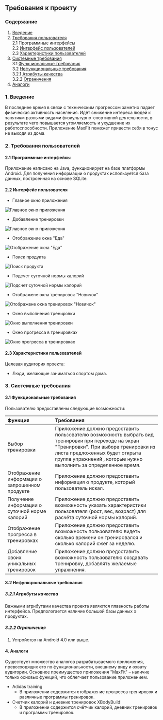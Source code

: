 ## Требования к проекту

### Содержание
1. [Введение](#intro)<br>
2. [Требования пользователя](#2)<br>
 2.1 [Программные интерфейсы](#2.1)<br>
 2.2 [Интерфейс пользователей](#2.2)<br>
 2.3 [Характеристики пользователей](#2.3)<br>
3. [Системные требования](#3)<br>
 3.1 [Функциональные требования](#3.1)<br>
 3.2 [Нефункциональные требования](#3.2)<br>
   3.2.1 [Атрибуты качества](#3.2.1)<br>
   3.2.2 [Ограничения](#3.2.2)<br>
4. [Аналоги](#4)<br>


### 1. Введение<a name="intro"></a>
В последнее время в связи с техническим прогрессом заметно падает физическая активность населения. Идёт снижение интереса людей к занятиям разными видами физкультурно-спортивной деятельности, в результате чего повышается утомляемость и ухудшение их работоспособности. Приложение MaxFit поможет привести себя в тонус не выходя из дома.

### 2. Требования пользователей<a name="2"></a>

#### 2.1 Программные интерфейсы<a name="2.1"></a>
Приложение написано на Java, функционирует на базе платформы Android. Для получения информации о продуктах используется база данных, построенная на основе SQLite.
#### 2.2 Интерфейс пользователя<a name="2.2"></a>

- Главное окно приложения

![Главное окно приложения](mockups/MainWindow.png)

- Добавление тренировки

![Главное окно приложения](mockups/addtrain.png)

- Отображение окна "Еда" 

![Отображение окна "Еда"](mockups/food.png)

- Поиск продукта

![Поиск продукта](mockups/searchfood.png)

- Подсчет суточной нормы калорий

![Подсчет суточной нормы калорий](mockups/countCalories.png)

- Отображене окна тренировок "Новичок"

![Отображене окна тренировок "Новичок"](mockups/trainexample.png)

- Окно выполнения тренировки

![Окно выполнения тренировки](mockups/doexe.png)

- Окно прогресса в тренировках

![Окно прогресса в тренировках](mockups/progress.png)

#### 2.3 Характеристики пользователей<a name="2.3"></a>
Целевая аудитория проекта:
- Люди, желающие заниматься спортом дома.
### 3. Системные требования<a name="3"></a>
#### 3.1 Функциональные требования<a name="3.1"></a>
Пользователю предоставлены следующие возможности:

| Функция | Требования | 
|:---|:---|
| Выбор тренировки |Приложение должно предоставить пользователю возможность выбрать вид тренировки при переходе на экран "Тренировки". При выборе тренировки из листа предложенных будет открыта группа упражнений , которые нужно выполнить за определенное время. |
| Отображение информации о запрошенном продукте |Приложение должно предоставить информация о продукте, который пользователь искал. |
| Получение информации о суточной норме калорий | Приложение должно предоставить возможность указать характеристики пользователя (рост, вес, возраст) для расчёта суточной нормы калорий. |
| Отображение прогресса в тренировках | Приложение должно предоставить возможность пользователю видеть сколько времени он тренировался  и сколько калорий сжег за неделю. |
| Добавление своих уникальных тренировок  | Приложение должно предоставить возможность пользователю создавать тренировку, добавлять желаемые упражнения.  |

#### 3.2 Нефункциональные требования<a name="3.2"></a>
##### 3.2.1 Атрибуты качества<a name="3.2.1"></a>
Важными атрибутами качества проекта являются плавность работы интерфейса. Предпологается наличие большой базы данных о продуктах.
##### 3.2.2 Ограничения<a name="3.2.2"></a>
1. Устройство на Android 4.0 или выше.
#### 4.  Аналоги <a name="4"></a>
Существует множество аналогов разрабатываемого приложения, превосходящих его по функциональности, внешнему виду и охвату аудитории.
Основное преимущество приложения "MaxFit" – наличие только основых функций, что облегчает пользование приложением.

-  Adidas training
    - В приложении содержится отображение прогресса тренировок и различные программы тренировок. 
-   Счетчик калорий и дневник тренировок XBodyBuild
    -   В приложении содержится счётчик калорий, дневник тренировок и программы тренировок.
    

